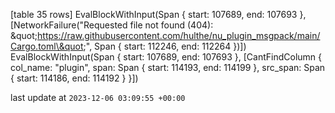 [table 35 rows]
EvalBlockWithInput(Span { start: 107689, end: 107693 }, [NetworkFailure(&quot;Requested file not found (404): \&quot;https://raw.githubusercontent.com/hulthe/nu_plugin_msgpack/main/Cargo.toml\&quot;&quot;, Span { start: 112246, end: 112264 })])
EvalBlockWithInput(Span { start: 107689, end: 107693 }, [CantFindColumn { col_name: &quot;plugin&quot;, span: Span { start: 114193, end: 114199 }, src_span: Span { start: 114186, end: 114192 } }])

last update at `2023-12-06 03:09:55 +00:00`
